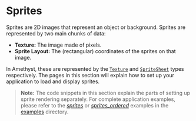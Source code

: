# Sprites

Sprites are 2D images that represent an object or background. Sprites are represented by two main chunks of data:

* **Texture:** The image made of pixels.
* **Sprite Layout:** The (rectangular) coordinates of the sprites on that image.

In Amethyst, these are represented by the [`Texture`][doc_tex] and [`SpriteSheet`][doc_ss] types respectively. The pages in this section will explain how to set up your application to load and display sprites.

> **Note:** The code snippets in this section explain the parts of setting up sprite rendering separately. For complete application examples, please refer to the [*sprites*][ex_sprites] or [*sprites_ordered*][ex_ordered] examples in the [examples][ex_all] directory.

[doc_ss]: https://docs.rs/amethyst_renderer/latest/amethyst_renderer/struct.SpriteSheet.html
[doc_tex]: https://docs.rs/amethyst_renderer/latest/amethyst_renderer/struct.Texture.html
[ex_all]: https://github.com/amethyst/amethyst/tree/master/examples
[ex_ordered]: https://github.com/amethyst/amethyst/tree/master/examples/sprites_ordered
[ex_sprites]: https://github.com/amethyst/amethyst/tree/master/examples/sprites
